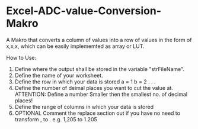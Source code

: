 # Excel-ADC-value-Conversion-Makro
A Makro that converts a column of values into a row of values in the form of x,x,x, which can be easily implememted as array or LUT.

How to Use:

1. Define where the output shall be stored in the variable "strFileName".
2. Define the name of your worksheet.
3. Define the row in which your data is stored
    a = 1
    b = 2
    .
    .
    .
4. Define the number of deimal places you want to cut the value at.
    ATTENTION: Define a number Smaller then the smallest no. of decimal places!
5. Define the range of columns in which your data is stored
5. OPTIONAL
    Comment the replace section out if you have no need to transform , to .
    e.g. 1,205 to 1.205
